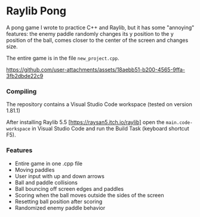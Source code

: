# Raylib Pong

A pong game I wrote to practice C++ and Raylib, but it has some "annoying" features: the enemy paddle randomly changes its y position to the y position of the ball, comes closer to the center of the screen and changes size.

The entire game is in the file `new_project.cpp`.

https://github.com/user-attachments/assets/18aebb51-b200-4565-9ffa-3fb2dbde22c9

### Compiling
The repository contains a Visual Studio Code workspace (tested on version 1.81.1)

After installing Raylib 5.5 [https://raysan5.itch.io/raylib] open the `main.code-workspace` in Visual Studio Code and run the Build Task (keyboard shortcut F5).


### Features
* Entire game in one .cpp file
* Moving paddles
* User input with up and down arrows
* Ball and paddle collisions
* Ball bouncing off screen edges and paddles
* Scoring when the ball moves outside the sides of the screen
* Resetting ball position after scoring
* Randomized enemy paddle behavior
